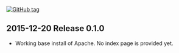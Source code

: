 [![GitHub tag][gh-tag-img]][gh-link]

## 2015-12-20 Release 0.1.0  
* Working base install of Apache. No index page is provided yet.


[gh-tag-img]: https://img.shields.io/github/tag/genebean/scl-lamp-stack-via-puppet.svg
[gh-link]: https://github.com/genebean/scl-lamp-stack-via-puppet
